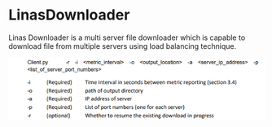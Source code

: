 # LinasDownloader
Linas Downloader is a multi server file downloader which is capable to download file from multiple servers using load balancing technique.

![alt text](https://github.com/Asim-2000/LinasDownloader/blob/master/client%20func.PNG)
